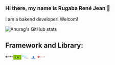 ### Hi there, my name is Rugaba René Jean 👋

I am a bakend developer! Welcom!

![Anurag's GitHub stats](https://github-readme-stats.vercel.app/api?username=ReneRugaba&theme=calm&show_icons=true)

## Framework and Library:
<img align="left" width="25px" src="https://github.com/ReneRugaba/ReneRugaba/blob/main/img/SYMF.jpg"/>
<img align="left" width="25px" src="https://github.com/ReneRugaba/ReneRugaba/blob/main/img/0%20T6tdupZFishq1o5t.png"/>
<img align="left" width="25px" src="https://github.com/ReneRugaba/ReneRugaba/blob/main/img/REACT.png"/>
<img align="left" width="25px" src="https://github.com/ReneRugaba/ReneRugaba/blob/main/img/Formik-1.png"/>
<img align="left" width="25px" src="https://github.com/ReneRugaba/ReneRugaba/blob/main/img/ANGULAR.png"/>


